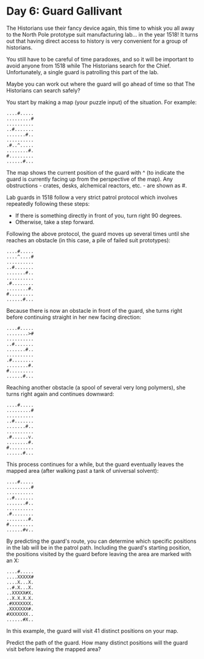 # Day 6: Guard Gallivant

The Historians use their fancy device again, this time to whisk you all away to the North Pole prototype suit manufacturing lab... in the year 1518! It turns out that having direct access to history is very convenient for a group of historians.

You still have to be careful of time paradoxes, and so it will be important to avoid anyone from 1518 while The Historians search for the Chief. Unfortunately, a single guard is patrolling this part of the lab.

Maybe you can work out where the guard will go ahead of time so that The Historians can search safely?

You start by making a map (your puzzle input) of the situation. For example:
```
....#.....
.........#
..........
..#.......
.......#..
..........
.#..^.....
........#.
#.........
......#...
```
The map shows the current position of the guard with ^ (to indicate the guard is currently facing up from the perspective of the map). Any obstructions - crates, desks, alchemical reactors, etc. - are shown as #.

Lab guards in 1518 follow a very strict patrol protocol which involves repeatedly following these steps:

- If there is something directly in front of you, turn right 90 degrees.
- Otherwise, take a step forward.

Following the above protocol, the guard moves up several times until she reaches an obstacle (in this case, a pile of failed suit prototypes):
```
....#.....
....^....#
..........
..#.......
.......#..
..........
.#........
........#.
#.........
......#...
```
Because there is now an obstacle in front of the guard, she turns right before continuing straight in her new facing direction:
```
....#.....
........>#
..........
..#.......
.......#..
..........
.#........
........#.
#.........
......#...
```
Reaching another obstacle (a spool of several very long polymers), she turns right again and continues downward:
```
....#.....
.........#
..........
..#.......
.......#..
..........
.#......v.
........#.
#.........
......#...
```
This process continues for a while, but the guard eventually leaves the mapped area (after walking past a tank of universal solvent):
```
....#.....
.........#
..........
..#.......
.......#..
..........
.#........
........#.
#.........
......#v..
```
By predicting the guard's route, you can determine which specific positions in the lab will be in the patrol path. Including the guard's starting position, the positions visited by the guard before leaving the area are marked with an X:
```
....#.....
....XXXXX#
....X...X.
..#.X...X.
..XXXXX#X.
..X.X.X.X.
.#XXXXXXX.
.XXXXXXX#.
#XXXXXXX..
......#X..
```
In this example, the guard will visit 41 distinct positions on your map.

Predict the path of the guard. How many distinct positions will the guard visit before leaving the mapped area?
